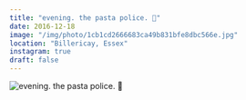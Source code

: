 ```yaml
---
title: "evening. the pasta police. 🚨"
date: 2016-12-18
image: "/img/photo/1cb1cd2666683ca49b831bfe8dbc566e.jpg"
location: "Billericay, Essex"
instagram: true
draft: false
---
```


![evening. the pasta police. 🚨](/img/photo/1cb1cd2666683ca49b831bfe8dbc566e.jpg)
